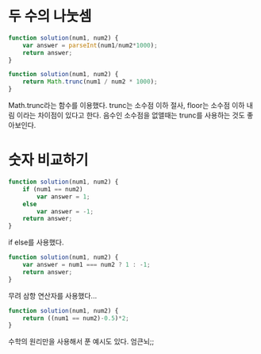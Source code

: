 # 두 수의 나눗셈
```js
function solution(num1, num2) {
    var answer = parseInt(num1/num2*1000);
    return answer;
}
```

```js
function solution(num1, num2) {
    return Math.trunc(num1 / num2 * 1000);
}
```
Math.trunc라는 함수를 이용했다.
trunc는 소수점 이하 절사, floor는 소수점 이하 내림 이라는 차이점이 있다고 한다.
음수인 소수점을 없앨때는 trunc를 사용하는 것도 좋아보인다.

# 숫자 비교하기
```js
function solution(num1, num2) {
    if (num1 == num2)
        var answer = 1;
    else
        var answer = -1;
    return answer;
}
```
if else를 사용했다.

```js
function solution(num1, num2) {
    var answer = num1 === num2 ? 1 : -1;
    return answer;
}
```
무려 삼항 연산자를 사용했다...

```js
function solution(num1, num2) {
    return ((num1 == num2)-0.5)*2;
}
```
수학의 원리만을 사용해서 푼 예시도 있다. 엄큰뇌;;
